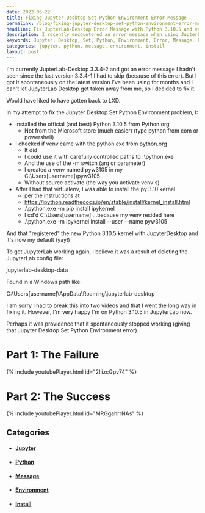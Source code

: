 ```yaml
---
date: 2022-06-22
title: Fixing Jupyter Desktop Set Python Environment Error Message
permalink: /blog/fixing-jupyter-desktop-set-python-environment-error-message/
headline: Fix JupterLab-Desktop Error Message with Python 3.10.5 and venv pyw3105
description: I recently encountered an error message when using JupterLab-Desktop 3.3.4-2 and was able to fix it by installing the official Python 3.10.5 from Python.org and creating a venv named pyw3105. Read my blog post to find out how I did it and learn how to fix the Jupter Desktop Set Python Environment problem.
keywords: Jupyter, Desktop, Set, Python, Environment, Error, Message, Fix, Install, Official, Python.org, Venv, Pyw3105, Instructions, Readthedocs.io
categories: jupyter, python, message, environment, install
layout: post
---
```


I'm currently JupterLab-Desktop 3.3.4-2 and got an error message I hadn't seen
since the last version 3.3.4-1 I had to skip (because of this error). But I got
it spontaneously on the latest version I've been using for months and I can't
let JupyterLab Desktop get taken away from me, so I decided to fix it.

Would have liked to have gotten back to LXD.

In my attempt to fix the Jupyter Desktop Set Python Environment problem, I:

- Installed the official (and best) Python 3.10.5 from Python.org
  - Not from the Microsoft store (much easier) (type python from com or
    powershell)
- I checked if venv came with the python.exe from python.org
  - It did
  - I could use it with carefully controlled paths to .\python.exe
  - And the use of the -m switch (arg or parameter)
  - I created a venv named pyw3105 in my C:\Users\[username]\pyw3105
  - Without source activate (the way you activate venv's)
- After I had that virtualenv, I was able to install the py 3.10 kernel
  - per the instructions at
  - https://ipython.readthedocs.io/en/stable/install/kernel_install.html
  - .\python.exe -m pip install ipykernel
  - I cd'd C:\Users\[username] ...because my venv resided here
  - .\python.exe -m ipykernel install --user --name pyw3105

And that "registered" the new Python 3.10.5 kernel with JupyterDesktop and it's
now my default (yay!)

To get JupyterLab working again, I believe it was a result of deleting the
JupyterLab config file:

  jupyterlab-desktop-data

Found in a Windows path like:

C:\Users\[username]\AppData\Roaming\jupyterlab-desktop

I am sorry I had to break this into two videos and that I went the long way in
fixing it. However, I'm very happy I'm on Python 3.10.5 in JupyterLab now.

Perhaps it was providence that it spontaneously stopped working (giving that
Jupyter Desktop Set Python Environment error).

# Part 1: The Failure

{% include youtubePlayer.html id="2IiizcGpv74" %}

# Part 2: The Success

{% include youtubePlayer.html id="MRGgahrrNAs" %}


## Categories

<ul>
<li><h4><a href='/jupyter/'>Jupyter</a></h4></li>
<li><h4><a href='/python/'>Python</a></h4></li>
<li><h4><a href='/message/'>Message</a></h4></li>
<li><h4><a href='/environment/'>Environment</a></h4></li>
<li><h4><a href='/install/'>Install</a></h4></li></ul>